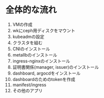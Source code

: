 # 全体的な流れ

1. VMの作成
2. wkにceph用ディスクをマウント
3. kubeadmの設定
4. クラスタを組む
5. CNIのインストール
6. metallbのインストール
7. ingress-nginxのインストール
8. 証明書関係(manager, issuer)のインストール
9. dashboard, argocdをインストール
10. dashboardのためのtokenを作成
11. manifest/ingress
12. その他のアプリ
